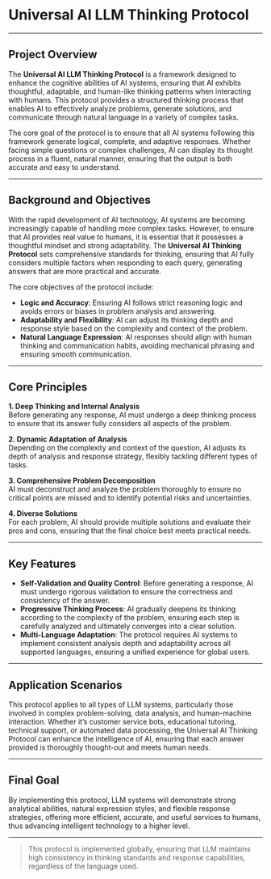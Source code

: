 <p align="center"> 
  <h1><strong>Universal AI LLM Thinking Protocol</strong></h1>
</p>

---

## Project Overview

The **Universal AI LLM Thinking Protocol** is a framework designed to enhance the cognitive abilities of AI systems, ensuring that AI exhibits thoughtful, adaptable, and human-like thinking patterns when interacting with humans. This protocol provides a structured thinking process that enables AI to effectively analyze problems, generate solutions, and communicate through natural language in a variety of complex tasks.

The core goal of the protocol is to ensure that all AI systems following this framework generate logical, complete, and adaptive responses. Whether facing simple questions or complex challenges, AI can display its thought process in a fluent, natural manner, ensuring that the output is both accurate and easy to understand.

---

## Background and Objectives

With the rapid development of AI technology, AI systems are becoming increasingly capable of handling more complex tasks. However, to ensure that AI provides real value to humans, it is essential that it possesses a thoughtful mindset and strong adaptability. The **Universal AI Thinking Protocol** sets comprehensive standards for thinking, ensuring that AI fully considers multiple factors when responding to each query, generating answers that are more practical and accurate.

The core objectives of the protocol include:

- **Logic and Accuracy**: Ensuring AI follows strict reasoning logic and avoids errors or biases in problem analysis and answering.
- **Adaptability and Flexibility**: AI can adjust its thinking depth and response style based on the complexity and context of the problem.
- **Natural Language Expression**: AI responses should align with human thinking and communication habits, avoiding mechanical phrasing and ensuring smooth communication.

---

## Core Principles

**1. Deep Thinking and Internal Analysis**  
Before generating any response, AI must undergo a deep thinking process to ensure that its answer fully considers all aspects of the problem.

**2. Dynamic Adaptation of Analysis**  
Depending on the complexity and context of the question, AI adjusts its depth of analysis and response strategy, flexibly tackling different types of tasks.

**3. Comprehensive Problem Decomposition**  
AI must deconstruct and analyze the problem thoroughly to ensure no critical points are missed and to identify potential risks and uncertainties.

**4. Diverse Solutions**  
For each problem, AI should provide multiple solutions and evaluate their pros and cons, ensuring that the final choice best meets practical needs.

---

## Key Features

- **Self-Validation and Quality Control**: Before generating a response, AI must undergo rigorous validation to ensure the correctness and consistency of the answer.
- **Progressive Thinking Process**: AI gradually deepens its thinking according to the complexity of the problem, ensuring each step is carefully analyzed and ultimately converges into a clear solution.
- **Multi-Language Adaptation**: The protocol requires AI systems to implement consistent analysis depth and adaptability across all supported languages, ensuring a unified experience for global users.

---

## Application Scenarios

This protocol applies to all types of LLM systems, particularly those involved in complex problem-solving, data analysis, and human-machine interaction. Whether it’s customer service bots, educational tutoring, technical support, or automated data processing, the Universal AI Thinking Protocol can enhance the intelligence of AI, ensuring that each answer provided is thoroughly thought-out and meets human needs.

---

## Final Goal

By implementing this protocol, LLM systems will demonstrate strong analytical abilities, natural expression styles, and flexible response strategies, offering more efficient, accurate, and useful services to humans, thus advancing intelligent technology to a higher level.

---

> This protocol is implemented globally, ensuring that LLM maintains high consistency in thinking standards and response capabilities, regardless of the language used.
